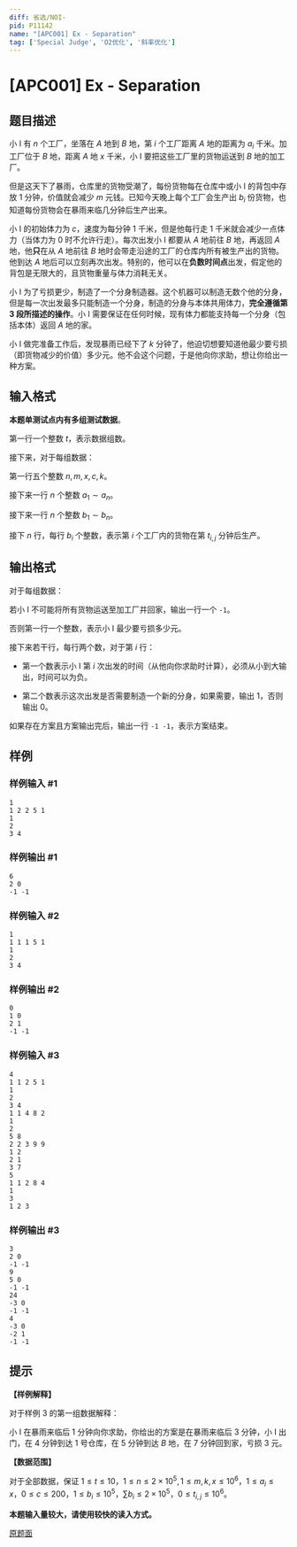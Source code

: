 ```yaml
---
diff: 省选/NOI-
pid: P11142
name: "[APC001] Ex - Separation"
tag: ['Special Judge', 'O2优化', '斜率优化']
---
```

# [APC001] Ex - Separation
## 题目描述

小 I 有 $n$ 个工厂，坐落在 $A$ 地到 $B$ 地，第 $i$ 个工厂距离 $A$ 地的距离为 $a_i$ 千米。加工厂位于 $B$ 地，距离 $A$ 地 $x$ 千米，小 I 要把这些工厂里的货物运送到 $B$ 地的加工厂。

但是这天下了暴雨，仓库里的货物受潮了，每份货物每在仓库中或小 I 的背包中存放 $1$ 分钟，价值就会减少 $m$ 元钱。已知今天晚上每个工厂会生产出 $b_i$ 份货物，也知道每份货物会在暴雨来临几分钟后生产出来。

小 I 的初始体力为 $c$，速度为每分钟 $1$ 千米，但是他每行走 $1$ 千米就会减少一点体力（当体力为 $0$ 时不允许行走）。每次出发小 I 都要从 $A$ 地前往 $B$ 地，再返回 $A$ 地，他**只**在从 $A$ 地前往 $B$ 地时会带走沿途的工厂的仓库内所有被生产出的货物。他到达 $A$ 地后可以立刻再次出发。特别的，他可以在**负数时间点**出发，假定他的背包是无限大的，且货物重量与体力消耗无关。

小 I 为了亏损更少，制造了一个分身制造器。这个机器可以制造无数个他的分身，但是每一次出发最多只能制造一个分身，制造的分身与本体共用体力，**完全遵循第 $3$ 段所描述的操作**。小 I 需要保证在任何时候，现有体力都能支持每一个分身（包括本体）返回 $A$ 地的家。

小 I 做完准备工作后，发现暴雨已经下了 $k$ 分钟了，他迫切想要知道他最少要亏损（即货物减少的价值）多少元。他不会这个问题，于是他向你求助，想让你给出一种方案。
## 输入格式

**本题单测试点内有多组测试数据**。

第一行一个整数 $t$，表示数据组数。

接下来，对于每组数据：

第一行五个整数 $n,m,x,c,k$。

接下来一行 $n$ 个整数 $a_1\sim a_n$。

接下来一行 $n$ 个整数 $b_1\sim b_n$。

接下 $n$ 行，每行 $b_i$ 个整数，表示第 $i$ 个工厂内的货物在第 $t_{i,j}$ 分钟后生产。
## 输出格式

对于每组数据：

若小 I 不可能将所有货物运送至加工厂并回家，输出一行一个 `-1`。

否则第一行一个整数，表示小 I 最少要亏损多少元。

接下来若干行，每行两个数，对于第 $i$ 行：

- 第一个数表示小 I 第 $i$ 次出发的时间（从他向你求助时计算），必须从小到大输出，时间可以为负。

- 第二个数表示这次出发是否需要制造一个新的分身，如果需要，输出 $1$，否则输出 $0$。

如果存在方案且方案输出完后，输出一行 `-1 -1`，表示方案结束。
## 样例

### 样例输入 #1
```
1
1 2 2 5 1
1
2
3 4
```
### 样例输出 #1
```
6
2 0
-1 -1
```
### 样例输入 #2
```
1
1 1 1 5 1
1
2
3 4
```
### 样例输出 #2
```
0
1 0
2 1
-1 -1
```
### 样例输入 #3
```
4
1 1 2 5 1
1
2
3 4
1 1 4 8 2
1
2
5 8
2 2 3 9 9
1 2
2 1
3 7
5
1 1 2 8 4
1
3
1 2 3
```
### 样例输出 #3
```
3
2 0
-1 -1
9
5 0
-1 -1
24
-3 0
-1 -1
4
-3 0
-2 1
-1 -1
```
## 提示

**【样例解释】**

对于样例 $3$ 的第一组数据解释：

小 I 在暴雨来临后 $1$ 分钟向你求助，你给出的方案是在暴雨来临后 $3$ 分钟，小 I 出门，在 $4$ 分钟到达 $1$ 号仓库，在 $5$ 分钟到达 $B$ 地，在 $7$ 分钟回到家，亏损 $3$ 元。

**【数据范围】**

对于全部数据，保证 $1\leq t\leq 10$，$1\leq n\leq 2\times 10^5,1\leq m,k,x\leq 10^6$，$1\le a_i\le x$，$0\leq c\leq 200$，$1\leq b_i\leq 10^5$，$\sum b_i\leq 2\times 10^5$，$0\leq t_{i,j}\leq 10^6$。

**本题输入量较大，请使用较快的读入方式。**

[原题面](https://www.luogu.com.cn/paste/iebvx9ko)
